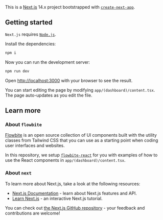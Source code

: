 This is a [Next.js](https://nextjs.org/) 14.x project bootstrapped with [`create-next-app`](https://github.com/vercel/next.js/tree/canary/packages/create-next-app).

## Getting started

`Next.js` requires [`Node.js`](https://nodejs.org).

Install the dependencies:

```bash
npm i
```

Now you can run the development server:

```bash
npm run dev
```

Open [http://localhost:3000](http://localhost:3000) with your browser to see the result.

You can start editing the page by modifying `app/(dashboard)/content.tsx`. The page auto-updates as you edit the file.

## Learn more

### About `flowbite`

[Flowbite](https://flowbite.com) is an open source collection of UI components built with the utility classes from Tailwind CSS that you can use as a starting point when coding user interfaces and websites.

In this repository, we setup [`flowbite-react`](https://flowbite-react.com) for you with examples of how to use the React components in `app/(dashboard)/content.tsx`.

### About `next`

To learn more about Next.js, take a look at the following resources:

- [Next.js Documentation](https://nextjs.org/docs) - learn about Next.js features and API.
- [Learn Next.js](https://nextjs.org/learn) - an interactive Next.js tutorial.

You can check out [the Next.js GitHub repository](https://github.com/vercel/next.js/) - your feedback and contributions are welcome!


